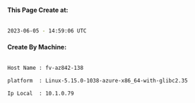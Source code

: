 
   
#### This Page Create at:

```bash

2023-06-05 - 14:59:06 UTC

```

#### Create By Machine:

```bash

Host Name : fv-az842-138

platform  : Linux-5.15.0-1038-azure-x86_64-with-glibc2.35

Ip Local  : 10.1.0.79

```

